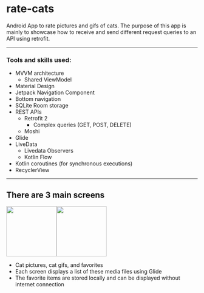 # rate-cats

Android App to rate pictures and gifs of cats.
The purpose of this app is mainly to showcase how to receive and send different request queries to an API using retrofit.

---

### Tools and skills used:

- MVVM architecture
  - Shared ViewModel
- Material Design
- Jetpack Navigation Component
- Bottom navigation
- SQLite Room storage
- REST APIs
  - Retrofit 2
    - Complex queries (GET, POST, DELETE)
  - Moshi
- Glide
- LiveData
  - Livedata Observers
  - Kotlin Flow
- Kotlin coroutines (for synchronous executions)
- RecyclerView

---

## **There are 3 main screens**

<p align="left" style="display:flex">
  <img align="center" width=132 src="https://user-images.githubusercontent.com/79296181/184086619-934cbc74-ff47-40c9-bbfd-f6415fd36eb0.gif" />
  <img align="center" width=132 src="https://user-images.githubusercontent.com/79296181/184087785-421596f7-b1d1-4e41-9699-1d3b2b0d4f8d.gif" />
</p>

- Cat pictures, cat gifs, and favorites
- Each screen displays a list of these media files using Glide
- The favorite items are stored locally and can be displayed without internet connection
